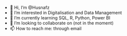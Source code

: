 - 👋 Hi, I’m @Husnafz
- 👀 I’m interested in Digitalisation and Data Management
- 🌱 I’m currently learning SQL, R, Python, Power BI
- 💞️ I’m looking to collaborate on (not in the moment)
- 📫 How to reach me: through email

<!---
Husnafz/Husnafz is a ✨ special ✨ repository because its `README.md` (this file) appears on your GitHub profile.
You can click the Preview link to take a look at your changes.
--->
